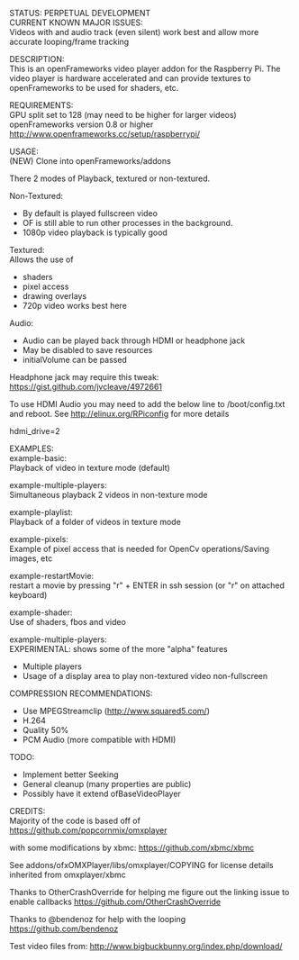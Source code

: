STATUS: PERPETUAL DEVELOPMENT   
CURRENT KNOWN MAJOR ISSUES:   
Videos with and audio track (even silent) work best and allow more accurate looping/frame tracking

DESCRIPTION:   
This is an openFrameworks video player addon for the Raspberry Pi. The video player is hardware accelerated and can provide textures to openFrameworks to be used for shaders, etc.

REQUIREMENTS:   
GPU split set to 128 (may need to be higher for larger videos)
openFrameworks version 0.8 or higher http://www.openframeworks.cc/setup/raspberrypi/

USAGE:   
(NEW) Clone into openFrameworks/addons

There 2 modes of Playback, textured or non-textured. 

Non-Textured:   
 - By default is played fullscreen video
 - OF is still able to run other processes in the background. 
 - 1080p video playback is typically good

Textured:   
Allows the use of
 - shaders
 - pixel access
 - drawing overlays
 - 720p video works best here

Audio:   
 - Audio can be played back through HDMI or headphone jack
 - May be disabled to save resources
 - initialVolume can be passed


Headphone jack may require this tweak:   
https://gist.github.com/jvcleave/4972661

To use HDMI Audio you may need to add the below line to /boot/config.txt and reboot. See http://elinux.org/RPiconfig for more details

hdmi_drive=2

EXAMPLES:   
example-basic:   
Playback of video in texture mode (default)

example-multiple-players:   
Simultaneous playback 2 videos in non-texture mode

example-playlist:   
Playback of a folder of videos in texture mode

example-pixels:   
Example of pixel access that is needed for OpenCv operations/Saving images, etc

example-restartMovie:   
restart a movie by pressing "r" + ENTER in ssh session (or "r" on attached keyboard)

example-shader:   
Use of shaders, fbos and video

example-multiple-players:   
EXPERIMENTAL: shows some of the more "alpha" features
 - Multiple players
 - Usage of a display area to play non-textured video non-fullscreen

COMPRESSION RECOMMENDATIONS:   
 - Use MPEGStreamclip (http://www.squared5.com/)
 - H.264
 - Quality 50%
 - PCM Audio (more compatible with HDMI)

TODO:   
 - Implement better Seeking
 - General cleanup (many properties are public)
 - Possibly have it extend ofBaseVideoPlayer

CREDITS:   
Majority of the code is based off of 
https://github.com/popcornmix/omxplayer

with some modifications by xbmc:
https://github.com/xbmc/xbmc

See addons/ofxOMXPlayer/libs/omxplayer/COPYING for license details inherited from omxplayer/xbmc

Thanks to OtherCrashOverride for helping me figure out the linking issue to enable callbacks
https://github.com/OtherCrashOverride

Thanks to @bendenoz for help with the looping
https://github.com/bendenoz

Test video files from:
http://www.bigbuckbunny.org/index.php/download/



